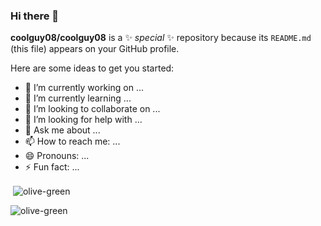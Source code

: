 ### Hi there 👋


**coolguy08/coolguy08** is a ✨ _special_ ✨ repository because its `README.md` (this file) appears on your GitHub profile.

Here are some ideas to get you started:

- 🔭 I’m currently working on ...
- 🌱 I’m currently learning ...
- 👯 I’m looking to collaborate on ...
- 🤔 I’m looking for help with ...
- 💬 Ask me about ...
- 📫 How to reach me: ...
- 😄 Pronouns: ...
- ⚡ Fun fact: ...


<!-- <p><img align="left" src="https://github-readme-stats.vercel.app/api/top-langs?username=olive-green&show_icons=true&locale=en&layout=compact" alt="olive-green" /></p> -->

<p>&nbsp;<img align="center" src="https://github-readme-stats.vercel.app/api?username=olive-green&show_icons=true&locale=en" alt="olive-green" /></p>

<p><img align="center" src="https://github-readme-streak-stats.herokuapp.com/?user=olive-green&" alt="olive-green" /></p>
